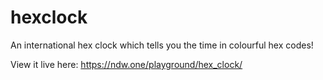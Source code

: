 # hexclock
An international hex clock which tells you the time in colourful hex codes!

View it live here: https://ndw.one/playground/hex_clock/
